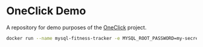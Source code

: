 # OneClick Demo

A repository for demo purposes of the [OneClick](https://github.com/janlauber/one-click) project.


```bash
docker run --name mysql-fitness-tracker -e MYSQL_ROOT_PASSWORD=my-secret-pw -e MYSQL_DATABASE=fitness_tracker -e MYSQL_USER=user -e MYSQL_PASSWORD=password -p 3306:3306 -d mysql:latest
```